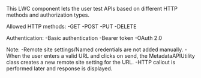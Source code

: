 This LWC component lets the user test APIs based on different HTTP methods and authorization types.

Allowed HTTP methods:
-GET
-POST
-PUT
-DELETE

Authentication:
-Basic authentication
-Bearer token
-OAuth 2.0

Note: 
-Remote site settings/Named credentials are not added manually. 
-When the user enters a valid URL and clicks on send, the MetadataAPIUtility class creates a new remote site setting for the URL.
-HTTP callout is performed later and response is displayed.
